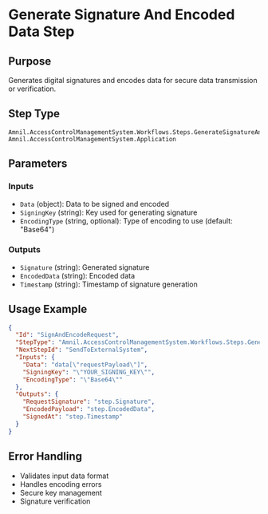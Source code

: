 # Generate Signature And Encoded Data Step

## Purpose
Generates digital signatures and encodes data for secure data transmission or verification.

## Step Type
```
Amnil.AccessControlManagementSystem.Workflows.Steps.GenerateSignatureAndEncodedDataStep, Amnil.AccessControlManagementSystem.Application
```

## Parameters

### Inputs
- `Data` (object): Data to be signed and encoded
- `SigningKey` (string): Key used for generating signature
- `EncodingType` (string, optional): Type of encoding to use (default: "Base64")

### Outputs
- `Signature` (string): Generated signature
- `EncodedData` (string): Encoded data
- `Timestamp` (string): Timestamp of signature generation

## Usage Example

```json
{
  "Id": "SignAndEncodeRequest",
  "StepType": "Amnil.AccessControlManagementSystem.Workflows.Steps.GenerateSignatureAndEncodedDataStep, Amnil.AccessControlManagementSystem.Application",
  "NextStepId": "SendToExternalSystem",
  "Inputs": {
    "Data": "data[\"requestPayload\"]",
    "SigningKey": "\"YOUR_SIGNING_KEY\"",
    "EncodingType": "\"Base64\""
  },
  "Outputs": {
    "RequestSignature": "step.Signature",
    "EncodedPayload": "step.EncodedData",
    "SignedAt": "step.Timestamp"
  }
}
```

## Error Handling
- Validates input data format
- Handles encoding errors
- Secure key management
- Signature verification
